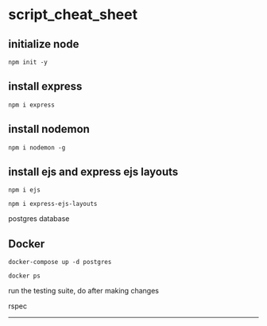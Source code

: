# script_cheat_sheet

## initialize node
```npm init -y```

## install express
```npm i express```

## install nodemon
```npm i nodemon -g```

## install ejs and express ejs layouts

```npm i ejs```

```npm i express-ejs-layouts```



postgres database 


## Docker

```docker-compose up -d postgres```

```docker ps```

run the testing suite, do after making changes

rspec 

----------------------------------------------------------------


